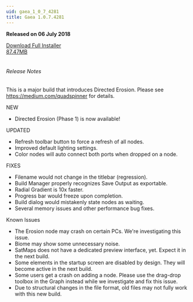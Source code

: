 ```yaml
---
uid: gaea_1_0_7_4281
title: Gaea 1.0.7.4281
---
```



**Released on 06 July 2018**

<div class="btn-group" role="group">
<a href="http://viridian.quadspinner.com/gaea/Gaea-EAP-4281.exe" class="btn btn-dark">Download Full Installer<br />87.47MB</a>
</div></div></div>
<br><h6 class="ml-2">Release Notes</h6>
<div class="card">
<div class="card-body release-note">

This is a major build that introduces Directed Erosion. Please see https://medium.com/quadspinner for details.

NEW
- Directed Erosion (Phase 1) is now available!

UPDATED
- Refresh toolbar button to force a refresh of all nodes.
- Improved default lighting settings.
- Color nodes will auto connect both ports when dropped on a node.

FIXES
- Filename would not change in the titlebar (regression).
- Build Manager properly recognizes Save Output as exportable.
- Radial Gradient is 10x faster.
- Progress bar would freeze upon completion.
- Build dialog would mistakenly state nodes as waiting.
- Several memory issues and other performance bug fixes.

Known Issues
- The Erosion node may crash on certain PCs. We're investigating this issue.
- Biome may show some unnecessary noise.
- SatMaps does not have a dedicated preview interface, yet. Expect it in the next build.
- Some elements in the startup screen are disabled by design. They will become active in the next build.
- Some users get a crash on adding a node. Please use the drag-drop toolbox in the Graph instead while we investigate and fix this issue.
- Due to structural changes in the file format, old files may not fully work with this new build.


</div></div>
